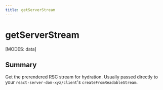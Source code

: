```yaml
---
title: getServerStream
---
```


# getServerStream

[MODES: data]

## Summary

Get the prerendered RSC stream for hydration. Usually passed directly to your `react-server-dom-xyz/client`'s `createFromReadableStream`.
